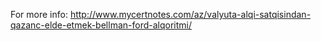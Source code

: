 For more info:
http://www.mycertnotes.com/az/valyuta-alqi-satqisindan-qazanc-elde-etmek-bellman-ford-alqoritmi/
